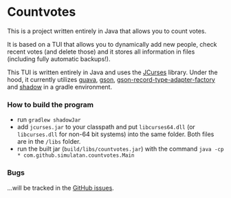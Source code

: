 # Countvotes
This is a project written entirely in Java that allows you to count votes.

It is based on a TUI that allows you to dynamically add new people, check recent votes (and delete those) and it stores all information in files (including fully automatic backups!).

This TUI is written entirely in Java and uses the [JCurses](https://sourceforge.net/projects/javacurses/) library.
Under the hood, it currently utilizes [guava](https://github.com/google/guava), [gson](https://github.com/google/gson), [gson-record-type-adapter-factory](https://github.com/Marcono1234/gson-record-type-adapter-factory) and [shadow](https://github.com/johnrengelman/shadow) in a gradle environment.

### How to build the program
- run `gradlew shadowJar`
- add `jcurses.jar` to your classpath and put `libcurses64.dll` (or `libcurses.dll` for non-64 bit systems) into the same folder. Both files are in the `/libs` folder.
- run the built jar (`build/libs/countvotes.jar`) with the command `java -cp * com.github.simulatan.countvotes.Main`

### Bugs
...will be tracked in the [GitHub issues](https://github.com/SIMULATAN/countvotes/issues).
